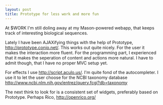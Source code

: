 ```yaml
---
layout: post
title: Prototype for less work and more fun
---
```


At $WORK I'm still doling away at my Mason-powered
webapp, that keeps track of interesting biological sequences.

Lately I have been AJAXifying things with the help of Prototype, <a href="http://prototype.conio.net/" rel="nofollow">http://prototype.conio.net/</a>.
This works out quite nicely. For the user it makes
the interaction more fluent. For the programming part, I experienced that it makes the seperation of content and actions more natural. I have to admit though, that I have no proper MVC setup yet.

For effects I use <a href="http://script.aculo.us/" rel="nofollow">http://script.aculo.us/</a>. I'm quite fond of the autocompleter. I use it to let the user choose for the NCBI taxonomy database
<a href="http://www.ncbi.nlm.nih.gov/entrez/query.fcgi?db=taxonomy" rel="nofollow">http://www.ncbi.nlm.nih.gov/entrez/query.fcgi?db=taxonomy</a>

The next think to look for is a consistent set of widgets, preferably based on Prototype. Perhaps Rico, <a href="http://openrico.org/" rel="nofollow">http://openrico.org/</a>

